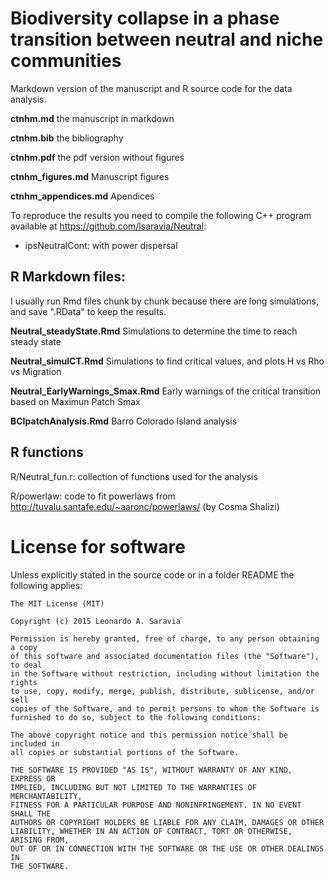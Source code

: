 # Biodiversity collapse in a phase transition between neutral and niche communities

Markdown version of the manuscript and R source code for the data analysis. 

**ctnhm.md** the manuscript in markdown 

**ctnhm.bib** the bibliography

**ctnhm.pdf** the pdf version without figures

**ctnhm_figures.md** Manuscript figures

**ctnhm_appendices.md** Apendices


To reproduce the results you need to compile the following C++ program available at <https://github.com/lsaravia/Neutral>:

+ ipsNeutralCont: with power dispersal


## R Markdown files:

I usually run Rmd files chunk by chunk because there are long simulations, and save ".RData" to keep the results.
  
**Neutral_steadyState.Rmd** Simulations to determine the time to reach steady state

**Neutral_simulCT.Rmd** Simulations to find critical values, and plots H vs Rho vs Migration

**Neutral_EarlyWarnings_Smax.Rmd** Early warnings of the critical transition based on Maximun Patch Smax

**BCIpatchAnalysis.Rmd** Barro Colorado Island analysis 

## R functions

R/Neutral_fun.r: collection of functions used for the analysis

R/powerlaw: code to fit powerlaws from <http://tuvalu.santafe.edu/~aaronc/powerlaws/> (by Cosma Shalizi)


# License for software

Unless explicitly stated in the source code or in a folder README the following applies:

    The MIT License (MIT)

    Copyright (c) 2015 Leonardo A. Saravia

    Permission is hereby granted, free of charge, to any person obtaining a copy
    of this software and associated documentation files (the "Software"), to deal
    in the Software without restriction, including without limitation the rights
    to use, copy, modify, merge, publish, distribute, sublicense, and/or sell
    copies of the Software, and to permit persons to whom the Software is
    furnished to do so, subject to the following conditions:

    The above copyright notice and this permission notice shall be included in
    all copies or substantial portions of the Software.

    THE SOFTWARE IS PROVIDED "AS IS", WITHOUT WARRANTY OF ANY KIND, EXPRESS OR
    IMPLIED, INCLUDING BUT NOT LIMITED TO THE WARRANTIES OF MERCHANTABILITY,
    FITNESS FOR A PARTICULAR PURPOSE AND NONINFRINGEMENT. IN NO EVENT SHALL THE
    AUTHORS OR COPYRIGHT HOLDERS BE LIABLE FOR ANY CLAIM, DAMAGES OR OTHER
    LIABILITY, WHETHER IN AN ACTION OF CONTRACT, TORT OR OTHERWISE, ARISING FROM,
    OUT OF OR IN CONNECTION WITH THE SOFTWARE OR THE USE OR OTHER DEALINGS IN
    THE SOFTWARE.



